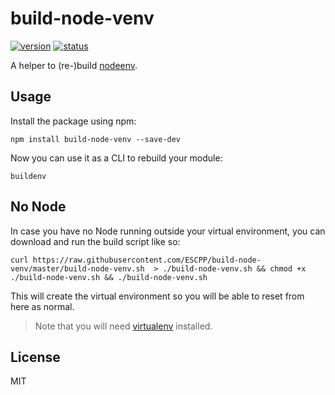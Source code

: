 # build-node-venv

[![version](https://img.shields.io/npm/v/build-node-venv.svg)](https://www.npmjs.org/package/build-node-venv)
[![status](https://travis-ci.org/ESCPP/build-node-venv.svg)](https://travis-ci.org/ESCPP/build-node-venv)

A helper to (re-)build [nodeenv](https://github.com/ekalinin/nodeenv).

## Usage

Install the package using npm:

    npm install build-node-venv --save-dev

Now you can use it as a CLI to rebuild your module:

    buildenv

## No Node

In case you have no Node running outside your virtual environment, you can download and run the build script like so:

    curl https://raw.githubusercontent.com/ESCPP/build-node-venv/master/build-node-venv.sh  > ./build-node-venv.sh && chmod +x ./build-node-venv.sh && ./build-node-venv.sh

This will create the virtual environment so you will be able to reset from here as normal.

> Note that you will need [virtualenv](https://pypi.python.org/pypi/virtualenv) installed.

## License

MIT
